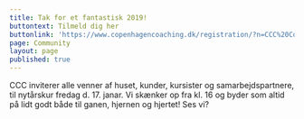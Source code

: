 ```yaml
---
title: Tak for et fantastisk 2019!
buttontext: Tilmeld dig her
buttonlink: 'https://www.copenhagencoaching.dk/registration/?n=CCC%20Community'
page: Community
layout: page
published: true
---
```


CCC inviterer alle venner af huset, kunder, kursister og samarbejdspartnere, til nytårskur fredag d. 17. janar. Vi skænker op fra kl. 16 og byder som altid på lidt godt både til ganen, hjernen og hjertet! Ses vi?

